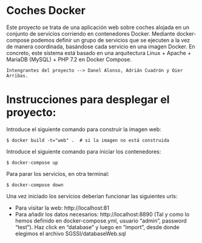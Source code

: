 # Coches Docker
Este proyecto se trata de una aplicación web sobre coches alojada en un conjunto de servicios corriendo en contenedores Docker. Mediante docker-compose podemos definir un grupo de servicios que se ejecuten a la vez de manera  coordinada, basándose cada servicio en una imagen Docker. En concreto, este sistema está basado en una arquitectura Linux + Apache + MariaDB (MySQL) + PHP 7.2 en Docker Compose.
```
Intengrantes del proyecto --> Danel Alonso, Adrián Cuadrón y Oier Arribas.
```
# Instrucciones para desplegar el proyecto:
Introduce el siguiente comando para construir la imagen web:
```
$ docker build -t="web" .  # si la imagen no está construida
```
Introduce el siguiente comando para iniciar los contenedores:
```
$ docker-compose up 
```
Para parar los servicios, en otra terminal:
```
$ docker-compose down
```
Una vez iniciado los servicios deberían funcionar las siguientes urls:
* Para visitar la web: http://localhost:81
* Para añadir los datos necesarios: http://localhost:8890 (Tal y como lo hemos definido en docker-compose.yml, usuario “admin”, password “test”). Haz click en “database” y luego en “import”, desde donde elegimos el archivo SGSSI/databaseWeb.sql
